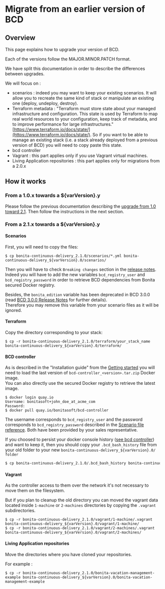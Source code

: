 # Migrate from an earlier version of BCD

## Overview

This page explains how to upgrade your version of BCD.

Each of the versions follow the MAJOR.MINOR.PATCH format.

We have split this documentation in order to describe the differences between upgrades.

We will focus on :
- scenarios : indeed you may want to keep your existing scenarios. It will allow you to recreate the same kind of stack or manipulate an existing one (deploy, undeploy, destroy).
- Terraform metadata : "Terraform must store state about your managed infrastructure and configuration. This state is used by Terraform to map real world resources to your configuration, keep track of metadata, and to improve performance for large infrastructures." [https://www.terraform.io/docs/state/](https://www.terraform.io/docs/state/).
So if you want to be able to manage an existing stack (i.e. a stack already deployed from a previous version of BCD) you will need to copy paste this state.
- bcd controller
- Vagrant : this part applies only if you use Vagrant virtual machines.
- Living Application repositories : this part applies only for migrations from a 2.0.x

## How it works

### From a 1.0.x towards a ${varVersion}.y

Please follow the previous documentation describing the [upgrade from 1.0 toward 2.1](https://documentation.bonitasoft.com/bcd/2.1/upgrade_bcd). Then follow the instructions in the next section.

### From a 2.1.x towards a ${varVersion}.y

#### Scenarios

First, you will need to copy the files:
```
$ cp bonita-continuous-delivery_2.1.0/scenarios/*.yml bonita-continuous-delivery_${varVersion}.0/scenarios/
```
Then you will have to check `Breaking changes` section in the [release notes](release_notes.md). Indeed you will have to add the new variables `bcd_registry_user` and  `bcd_registry_password` in order to retrieve BCD dependencies from Bonita secured Docker registry.

Besides, the `bonita_edition` variable has been deprecated in BCD 3.0.0 (read [BCD 3.0.0 Release Notes](release_notes.md) for further details).  
Therefore you may remove this variable from your scenario files as it will be ignored.

#### Terraform

Copy the directory corresponding to your stack:
```
$ cp -r bonita-continuous-delivery_2.1.0/terraform/your_stack_name bonita-continuous-delivery_${varVersion}.0/terraform/
```

#### BCD controller

As is described in the "Installation guide" from the [Getting started](getting_started.md) you will need to load the last version of `bcd-controller_<version>.tar.zip` Docker image.  
You can also directly use the secured Docker registry to retrieve the latest image.
```
$ docker login quay.io
Username: bonitasoft+john_doe_at_acme_com
Password:
$ docker pull quay.io/bonitasoft/bcd-controller
```

The username corresponds to `bcd_registry_user` and the password corresponds to `bcd_registry_password` described in the [Scenario file reference](scenarios.md). Both have been provided by your sales representative.

If you choosed to persist your docker console history ([see bcd controller](bcd_controller.md)) and want to keep it, then you should copy your `.bcd_bash_history` file from your old folder to your
new `bonita-continuous-delivery_${varVersion}.0/ folder`

```bash
$ cp bonita-continuous-delivery_2.1.0/.bcd_bash_history bonita-continuous-delivery_${varVersion}.0/.bcd_bash_history
```

#### Vagrant

As the controller access to them over the network it's not necessary to move them on the filesystem.

But if you plan to cleanup the old directory you can moved the vagrant data located inside `1-machine` or `2-machines` directories by copying the `.vagrant` subdirectories.
```
$ cp -r bonita-continuous-delivery_2.1.0/vagrant/1-machine/.vagrant bonita-continuous-delivery_${varVersion}.0/vagrant/1-machine/
$ cp -r bonita-continuous-delivery_2.1.0/vagrant/2-machines/.vagrant bonita-continuous-delivery_${varVersion}.0/vagrant/2-machines/
```

#### Living Application repositories

Move the directories where you have cloned your repositories.

For example :
```
$ cp -r bonita-continuous-delivery_2.1.0/bonita-vacation-management-example bonita-continuous-delivery_${varVersion}.0/bonita-vacation-management-example
```
